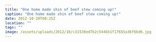```yaml
---
title: "One home made shin of beef stew coming up!"
caption: "One home made shin of beef stew coming up!"
date: 2012-10-20T08:25Z
location: ""
tags: ""
image: /assets/uploads/2012/10/c31538ed7b2c544bb1f17655a36f6bd6.jpg
---
```

